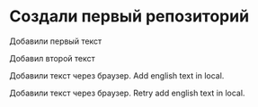 # Создали первый репозиторий

Добавили первый  текст

Добавил второй текст

Добавили текст через браузер. Add english text in local.

Добавили текст через браузер. Retry add english text in local.